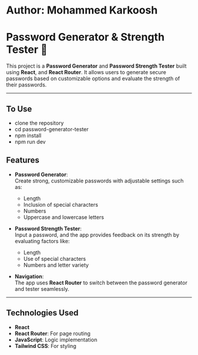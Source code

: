 # Author: Mohammed Karkoosh

# Password Generator & Strength Tester 🔐

This project is a **Password Generator** and **Password Strength Tester** built using **React**, and **React Router**. It allows users to generate secure passwords based on customizable options and evaluate the strength of their passwords.

---

## To Use

- clone the repository
- cd password-generator-tester
- npm install
- npm run dev

## Features

- **Password Generator**:  
  Create strong, customizable passwords with adjustable settings such as:

  - Length
  - Inclusion of special characters
  - Numbers
  - Uppercase and lowercase letters

- **Password Strength Tester**:  
  Input a password, and the app provides feedback on its strength by evaluating factors like:

  - Length
  - Use of special characters
  - Numbers and letter variety

- **Navigation**:  
  The app uses **React Router** to switch between the password generator and tester seamlessly.

---

## Technologies Used

- **React**
- **React Router**: For page routing
- **JavaScript**: Logic implementation
- **Tailwind CSS**: For styling
